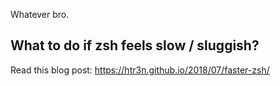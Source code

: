 Whatever bro.

## What to do if zsh feels slow / sluggish?
Read this blog post: https://htr3n.github.io/2018/07/faster-zsh/
